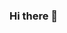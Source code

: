 ### Hi there 👋

<!--
**vaibhav1405/vaibhav1405** is a ✨ _special_ ✨ repository because its `README.md` (this file) appears on your GitHub profile.

Here are some ideas to get you started:

- 🔭 I’m currently working on FinTech Application
- 🌱 I’m currently learning GraphQL
- 👯 I’m looking to collaborate on other programmers
- 📫 How to reach me: vaibhavdadhich74@gmail.com
